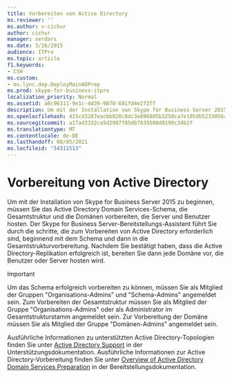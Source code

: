 ```yaml
---
title: Vorbereiten von Active Directory
ms.reviewer: ''
ms.author: v-cichur
author: cichur
manager: serdars
ms.date: 3/26/2015
audience: ITPro
ms.topic: article
f1.keywords:
- CSH
ms.custom:
- ms.lync.dep.DeployMainADPrep
ms.prod: skype-for-business-itpro
localization_priority: Normal
ms.assetid: a8c96311-9e1c-4d39-9870-681fd4e272ff
description: Um mit der Installation von Skype for Business Server 2015 zu beginnen, müssen Sie das Active Directory Domain Services-Schema, die Gesamtstruktur und die Domänen vorbereiten, die Server und Benutzer hosten. Der Skype for Business Server-Bereitstellungs-Assistent führt Sie durch die schritte, die zum Vorbereiten von Active Directory erforderlich sind, beginnend mit dem Schema und dann in die Gesamtstrukturvorbereitung. Nachdem Sie bestätigt haben, dass die Active Directory-Replikation erfolgreich ist, bereiten Sie dann jede Domäne vor, die Benutzer oder Server hosten wird.
ms.openlocfilehash: 415cd3287eacbb820c8dc3e896805b3250ca7e105db5233056ad4df96b6a25aa
ms.sourcegitcommit: a17ad3332ca5d2997f85db7835500d8190c34b2f
ms.translationtype: MT
ms.contentlocale: de-DE
ms.lasthandoff: 08/05/2021
ms.locfileid: "54311513"
---
```

# <a name="prepare-active-directory"></a>Vorbereitung von Active Directory

Um mit der Installation von Skype for Business Server 2015 zu beginnen, müssen Sie das Active Directory Domain Services-Schema, die Gesamtstruktur und die Domänen vorbereiten, die Server und Benutzer hosten. Der Skype for Business Server-Bereitstellungs-Assistent führt Sie durch die schritte, die zum Vorbereiten von Active Directory erforderlich sind, beginnend mit dem Schema und dann in die Gesamtstrukturvorbereitung. Nachdem Sie bestätigt haben, dass die Active Directory-Replikation erfolgreich ist, bereiten Sie dann jede Domäne vor, die Benutzer oder Server hosten wird.

> [!IMPORTANT]
> Um das Schema erfolgreich vorbereiten zu können, müssen Sie als Mitglied der Gruppen "Organisations-Admins" und "Schema-Admins" angemeldet sein. Zum Vorbereiten der Gesamtstruktur müssen Sie als Mitglied der Gruppe "Organisations-Admins" oder als Administrator im Gesamtstrukturstamm angemeldet sein. Zur Vorbereitung der Domäne müssen Sie als Mitglied der Gruppe "Domänen-Admins" angemeldet sein.

Ausführliche Informationen zu unterstützten Active Directory-Topologien finden Sie unter [Active Directory Support](/previous-versions/office/lync-server-2013/lync-server-2013-active-directory-support) in der Unterstützungsdokumentation. Ausführliche Informationen zur Active Directory-Vorbereitung finden Sie unter [Overview of Active Directory Domain Services Preparation](/previous-versions/office/lync-server-2013/lync-server-2013-overview-of-active-directory-domain-services-preparation) in der Bereitstellungsdokumentation.